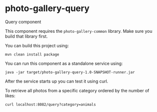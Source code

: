 # photo-gallery-query

Query component

This component requires the `photo-gallery-common` library. Make sure you build that library first.

You can build this project using:

```
mvn clean install package
```

You can run this component as a standalone service using:

```
java -jar target/photo-gallery-query-1.0-SNAPSHOT-runner.jar
```

After the service starts up you can test it using curl.

To retrieve all photos from a specific category ordered by the number of likes:

```
curl localhost:8082/query?category=animals
```
